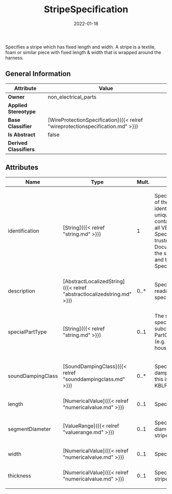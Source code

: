 ﻿---
title: StripeSpecification
toc: false
type: specs
date: "2022-01-18"
draft: false
specification: VEC
version: 1.2.2
documentType: "Recommendation"
elementType: Class
classes:
  - StripeSpecification
menu_name: vec-1.2.2
---
<p> Specifies a stripe which has fixed length and width. A stripe is a textile, foam or similar piece with fixed length &amp;&#160;width that is wrapped around the harness.      </p>

## General Information

| Attribute               | Value |
|-------------------------|-------|
| **Owner**               | non_electrical_parts |
| **Applied Stereotype**  |   |
| **Base Classifier**     | [WireProtectionSpecification]({{< relref "wireprotectionspecification.md" >}})<br/>  |
| **Is Abstract**         | false |
| **Derived Classifiers** |   |

## Attributes
|  Name  |  Type  |  Mult.  |  Description  |  Owning Classifier  |
|--------|--------|---------|---------------|--------------|
|identification | [String]({{< relref "string.md" >}}) | 1 | <p> Specifies a unique identification of the specification. The identification is guaranteed to be unique within the document containing the specification. For all VEC-documents a Specification-instance can be trusted to be identical if the DocumentVersion-instance is the same (see DocumentVersion) and the identification of the Specification is the same.      </p> | [Specification]({{< relref "specification.md" >}}) |
|description | [AbstractLocalizedString]({{< relref "abstractlocalizedstring.md" >}}) | 0..* | <p> Specifies additional, human readable information about the specification.      </p> | [Specification]({{< relref "specification.md" >}}) |
|specialPartType | [String]({{< relref "string.md" >}}) | 0..1 | <p>The specialPartType allows the specification of subclassifications for a PartOrUsageRelatedSpecification (e.g. different types of connector housings).  </p> | [PartOrUsageRelatedSpecification]({{< relref "partorusagerelatedspecification.md" >}}) |
|soundDampingClass | [SoundDampingClass]({{< relref "sounddampingclass.md" >}}) | 0..* | <p>Specifies the class of sound damping. According to the VDA this is a value between A &amp; E. KBLFRM-311  </p> | [WireProtectionSpecification]({{< relref "wireprotectionspecification.md" >}}) |
|length | [NumericalValue]({{< relref "numericalvalue.md" >}}) | 0..1 | <p>Specifies the length of the stripe. </p> | [StripeSpecification]({{< relref "stripespecification.md" >}}) |
|segmentDiameter | [ValueRange]({{< relref "valuerange.md" >}}) | 0..1 | <p>Specifies the valid segment diameter range for which the stripe can be used.  </p> | [StripeSpecification]({{< relref "stripespecification.md" >}}) |
|width | [NumericalValue]({{< relref "numericalvalue.md" >}}) | 0..1 | <p> Specifies the width of the stripe.      </p> | [StripeSpecification]({{< relref "stripespecification.md" >}}) |
|thickness | [NumericalValue]({{< relref "numericalvalue.md" >}}) | 0..1 | <p> Specifies the thickness of the stripe (adhesive + backing).      </p> | [StripeSpecification]({{< relref "stripespecification.md" >}}) |


